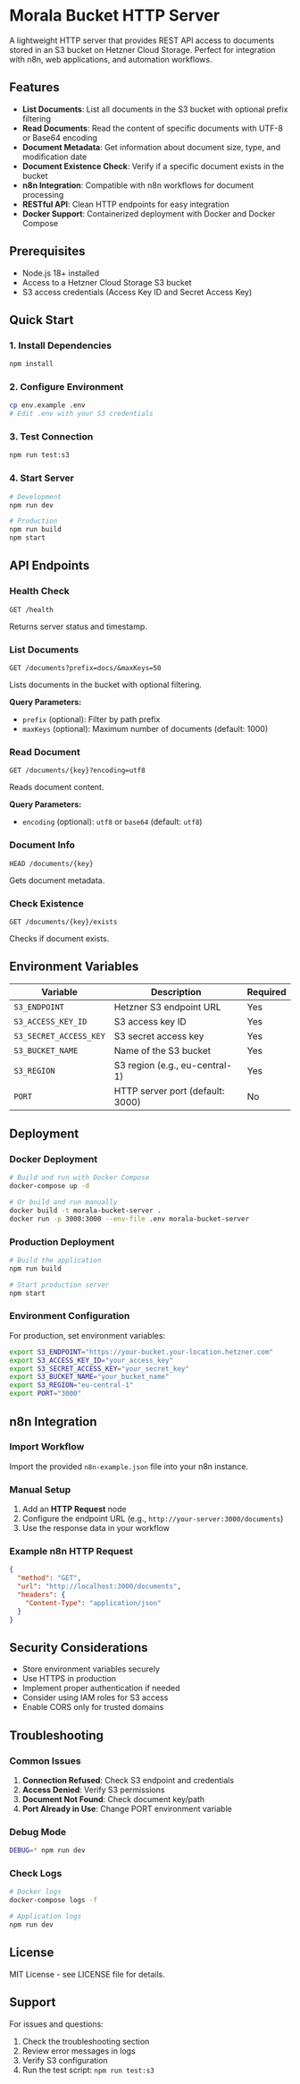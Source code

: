 # Morala Bucket HTTP Server

A lightweight HTTP server that provides REST API access to documents stored in an S3 bucket on Hetzner Cloud Storage. Perfect for integration with n8n, web applications, and automation workflows.

## Features

- **List Documents**: List all documents in the S3 bucket with optional prefix filtering
- **Read Documents**: Read the content of specific documents with UTF-8 or Base64 encoding
- **Document Metadata**: Get information about document size, type, and modification date
- **Document Existence Check**: Verify if a specific document exists in the bucket
- **n8n Integration**: Compatible with n8n workflows for document processing
- **RESTful API**: Clean HTTP endpoints for easy integration
- **Docker Support**: Containerized deployment with Docker and Docker Compose

## Prerequisites

- Node.js 18+ installed
- Access to a Hetzner Cloud Storage S3 bucket
- S3 access credentials (Access Key ID and Secret Access Key)

## Quick Start

### 1. Install Dependencies
```bash
npm install
```

### 2. Configure Environment
```bash
cp env.example .env
# Edit .env with your S3 credentials
```

### 3. Test Connection
```bash
npm run test:s3
```

### 4. Start Server
```bash
# Development
npm run dev

# Production
npm run build
npm start
```

## API Endpoints

### Health Check
```http
GET /health
```
Returns server status and timestamp.

### List Documents
```http
GET /documents?prefix=docs/&maxKeys=50
```
Lists documents in the bucket with optional filtering.

**Query Parameters:**
- `prefix` (optional): Filter by path prefix
- `maxKeys` (optional): Maximum number of documents (default: 1000)

### Read Document
```http
GET /documents/{key}?encoding=utf8
```
Reads document content.

**Query Parameters:**
- `encoding` (optional): `utf8` or `base64` (default: `utf8`)

### Document Info
```http
HEAD /documents/{key}
```
Gets document metadata.

### Check Existence
```http
GET /documents/{key}/exists
```
Checks if document exists.

## Environment Variables

| Variable | Description | Required |
|----------|-------------|----------|
| `S3_ENDPOINT` | Hetzner S3 endpoint URL | Yes |
| `S3_ACCESS_KEY_ID` | S3 access key ID | Yes |
| `S3_SECRET_ACCESS_KEY` | S3 secret access key | Yes |
| `S3_BUCKET_NAME` | Name of the S3 bucket | Yes |
| `S3_REGION` | S3 region (e.g., eu-central-1) | Yes |
| `PORT` | HTTP server port (default: 3000) | No |

## Deployment

### Docker Deployment
```bash
# Build and run with Docker Compose
docker-compose up -d

# Or build and run manually
docker build -t morala-bucket-server .
docker run -p 3000:3000 --env-file .env morala-bucket-server
```

### Production Deployment
```bash
# Build the application
npm run build

# Start production server
npm start
```

### Environment Configuration
For production, set environment variables:
```bash
export S3_ENDPOINT="https://your-bucket.your-location.hetzner.com"
export S3_ACCESS_KEY_ID="your_access_key"
export S3_SECRET_ACCESS_KEY="your_secret_key"
export S3_BUCKET_NAME="your_bucket_name"
export S3_REGION="eu-central-1"
export PORT="3000"
```

## n8n Integration

### Import Workflow
Import the provided `n8n-example.json` file into your n8n instance.

### Manual Setup
1. Add an **HTTP Request** node
2. Configure the endpoint URL (e.g., `http://your-server:3000/documents`)
3. Use the response data in your workflow

### Example n8n HTTP Request
```json
{
  "method": "GET",
  "url": "http://localhost:3000/documents",
  "headers": {
    "Content-Type": "application/json"
  }
}
```

## Security Considerations

- Store environment variables securely
- Use HTTPS in production
- Implement proper authentication if needed
- Consider using IAM roles for S3 access
- Enable CORS only for trusted domains

## Troubleshooting

### Common Issues

1. **Connection Refused**: Check S3 endpoint and credentials
2. **Access Denied**: Verify S3 permissions
3. **Document Not Found**: Check document key/path
4. **Port Already in Use**: Change PORT environment variable

### Debug Mode
```bash
DEBUG=* npm run dev
```

### Check Logs
```bash
# Docker logs
docker-compose logs -f

# Application logs
npm run dev
```

## License

MIT License - see LICENSE file for details.

## Support

For issues and questions:
1. Check the troubleshooting section
2. Review error messages in logs
3. Verify S3 configuration
4. Run the test script: `npm run test:s3` 